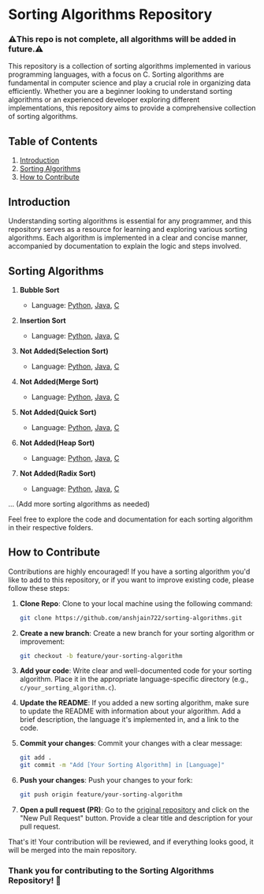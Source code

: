 # Sorting Algorithms Repository
### ⚠️This repo is not complete, all algorithms will be added in future.⚠️

This repository is a collection of sorting algorithms implemented in various programming languages, with a focus on C. Sorting algorithms are fundamental in computer science and play a crucial role in organizing data efficiently. Whether you are a beginner looking to understand sorting algorithms or an experienced developer exploring different implementations, this repository aims to provide a comprehensive collection of sorting algorithms.

## Table of Contents

1. [Introduction](#introduction)
2. [Sorting Algorithms](#sorting-algorithms)
3. [How to Contribute](#how-to-contribute)

## Introduction

Understanding sorting algorithms is essential for any programmer, and this repository serves as a resource for learning and exploring various sorting algorithms. Each algorithm is implemented in a clear and concise manner, accompanied by documentation to explain the logic and steps involved.

## Sorting Algorithms

   1. **Bubble Sort**
      - Language: [Python](Bubble_sort/bubble_sort.py), [Java](Bubble_sort/bubbleSort.java), [C](Bubble_sort/bubble_sort.c)
   
   2. **Insertion Sort**
      - Language: [Python](Insertion_sort/insertion_sort.py), [Java](Insertion_sort/insertionSort.java), [C](Insertion_sort/insertion_sort.c)
   
   3. **Not Added(Selection Sort)**
      - Language: [Python](Selection_sort/selection_sort.py), [Java](Selection_sort/selectionSort.java), [C](Selection_sort/selection_sort.c)
   
   4. **Not Added(Merge Sort)**
      - Language: [Python](Merge_sort/merge_sort.py), [Java](Merge_sort/mergeSort.java), [C](Merge_sort/merge_sort.c)
   
   5. **Not Added(Quick Sort)**
      - Language: [Python](Quick_sort/quick_sort.py), [Java](Quick_sort/quickSort.java), [C](Quick_sort/quick_sort.c)
   
   6. **Not Added(Heap Sort)**
      - Language: [Python](Heap_sort/heap_sort.py), [Java](Heap_sort/heapSort.java), [C](Heap_sort/heap_sort.c)
   
   7. **Not Added(Radix Sort)**
      - Language: [Python](Radix_sort/radix_sort.py), [Java](Radix_sort/radixSort.java), [C](Radix_sort/radix_sort.c)


... (Add more sorting algorithms as needed)

Feel free to explore the code and documentation for each sorting algorithm in their respective folders.

## How to Contribute

Contributions are highly encouraged! If you have a sorting algorithm you'd like to add to this repository, or if you want to improve existing code, please follow these steps:

1. **Clone Repo**: Clone to your local machine using the following command:

   ```bash
   git clone https://github.com/anshjain722/sorting-algorithms.git
   ```

2. **Create a new branch**: Create a new branch for your sorting algorithm or improvement:

   ```bash
   git checkout -b feature/your-sorting-algorithm
   ```

3. **Add your code**: Write clear and well-documented code for your sorting algorithm. Place it in the appropriate language-specific directory (e.g., `c/your_sorting_algorithm.c`).

4. **Update the README**: If you added a new sorting algorithm, make sure to update the README with information about your algorithm. Add a brief description, the language it's implemented in, and a link to the code.

5. **Commit your changes**: Commit your changes with a clear message:

   ```bash
   git add .
   git commit -m "Add [Your Sorting Algorithm] in [Language]"
   ```

6. **Push your changes**: Push your changes to your fork:

   ```bash
   git push origin feature/your-sorting-algorithm
   ```

7. **Open a pull request (PR)**: Go to the [original repository](https://github.com/anshjain722/Sorting-Algorithms/) and click on the "New Pull Request" button. Provide a clear title and description for your pull request.

That's it! Your contribution will be reviewed, and if everything looks good, it will be merged into the main repository.

### Thank you for contributing to the Sorting Algorithms Repository! 🚀

